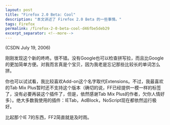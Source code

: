 ```yaml
---
layout: post
title: "Firefox 2.0 Beta: Cool"
description: "本文讲述了 Firefox 2.0 Beta 的一些事情。"
tags: Firefox
permalink: /firefox-2-0-beta-cool-d46fbe5deb29
excerpt_separator: <!--more-->
---
```

(CSDN July 19, 2006)

刚刚发现这个新的咚咚。很不错。没有Google也可以检查拼写拉，而且比Google的更加简单方便。对我而言真是个宝贝，因为我老是忘记那些比较长的单词怎么拼。
<!--more-->

你也可以试试看，我比较喜欢Add-on这个名字取代Extensions。不过，我最喜欢的Tab Mix Plus暂时还不支持这个版本（确切的说，FF已经提供一模一样的标签了，没有必要再装这个插件了，但是，依然感谢Tab Mix Plus的作者，欠你人情好多）。绝大多数我使用的插件：IETab，AdBlock，NoScript现在都依然运行极好。

比起那个IE 7的东西，FF2简直就是及时雨。
